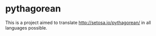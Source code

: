 pythagorean
===========

This is a project aimed to translate http://setosa.io/pythagorean/ in all
languages possible.
